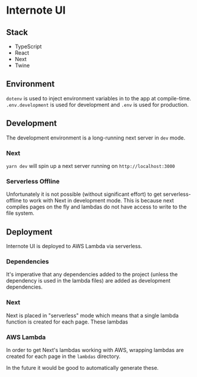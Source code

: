 # Internote UI

## Stack

- TypeScript
- React
- Next
- Twine

## Environment

`dotenv` is used to inject environment variables in to the app at compile-time. `.env.development` is used for development and `.env` is used for production.

## Development

The development environment is a long-running next server in `dev` mode.

### Next

`yarn dev` will spin up a next server running on `http://localhost:3000`

### Serverless Offline

Unfortunately it is not possible (without significant effort) to get serverless-offline to work with Next in development mode. This is because next compiles pages on the fly and lambdas do not have access to write to the file system.

## Deployment

Internote UI is deployed to AWS Lambda via serverless.

### Dependencies

It's imperative that any dependencies added to the project (unless the dependency is used in the lambda files) are added as development dependencies.

### Next

Next is placed in "serverless" mode which means that a single lambda function is created for each page. These lambdas

### AWS Lambda

In order to get Next's lambdas working with AWS, wrapping lambdas are created for each page in the `lambdas` directory.

In the future it would be good to automatically generate these.

